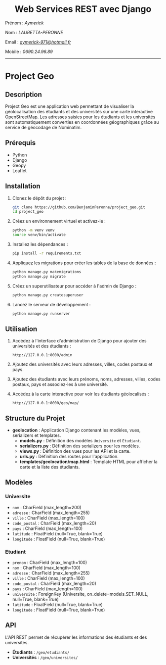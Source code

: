 # <center> Web Services REST avec Django </center>

Prénom : <em>Aymerick</em>

Nom : <em>LAURETTA-PERONNE</em>

Email : <em>aymerick-971@hotmail.fr</em>

Mobile : <em>0690.24.96.89</em>


----

# Project Geo

## Description

Project Geo est une application web permettant de visualiser la géolocalisation des étudiants et des universités sur une carte interactive OpenStreetMap. Les adresses saisies pour les étudiants et les universités sont automatiquement converties en coordonnées géographiques grâce au service de géocodage de Nominatim.

## Prérequis

- Python 
- Django 
- Geopy
- Leaflet 

## Installation

1. Clonez le dépôt du projet :

    ```bash
    git clone https://github.com/BenjaminPeronne/project_geo.git
    cd project_geo
    ```

2. Créez un environnement virtuel et activez-le :

    ```bash
    python -m venv venv
    source venv/bin/activate  
    ```

3. Installez les dépendances :

    ```bash
    pip install -r requirements.txt
    ```

4. Appliquez les migrations pour créer les tables de la base de données :

    ```bash
    python manage.py makemigrations
    python manage.py migrate
    ```

5. Créez un superutilisateur pour accéder à l'admin de Django :

    ```bash
    python manage.py createsuperuser
    ```

6. Lancez le serveur de développement :

    ```bash
    python manage.py runserver
    ```

## Utilisation

1. Accédez à l'interface d'administration de Django pour ajouter des universités et des étudiants :
    ```
    http://127.0.0.1:8000/admin
    ```

2. Ajoutez des universités avec leurs adresses, villes, codes postaux et pays.

3. Ajoutez des étudiants avec leurs prénoms, noms, adresses, villes, codes postaux, pays et associez-les à une université.

4. Accédez à la carte interactive pour voir les étudiants géolocalisés :
    ```
    http://127.0.0.1:8000/geo/map/
    ```

## Structure du Projet

- **geolocation** : Application Django contenant les modèles, vues, serializers et templates.
  - **models.py** : Définition des modèles `Universite` et `Etudiant`.
  - **serializers.py** : Définition des serializers pour les modèles.
  - **views.py** : Définition des vues pour les API et la carte.
  - **urls.py** : Définition des routes pour l'application.
  - **templates/geolocation/map.html** : Template HTML pour afficher la carte et la liste des étudiants.

## Modèles

### Universite

- `nom` : CharField (max_length=200)
- `adresse` : CharField (max_length=255)
- `ville` : CharField (max_length=100)
- `code_postal` : CharField (max_length=20)
- `pays` : CharField (max_length=100)
- `latitude` : FloatField (null=True, blank=True)
- `longitude` : FloatField (null=True, blank=True)

### Etudiant

- `prenom` : CharField (max_length=100)
- `nom` : CharField (max_length=100)
- `adresse` : CharField (max_length=255)
- `ville` : CharField (max_length=100)
- `code_postal` : CharField (max_length=20)
- `pays` : CharField (max_length=100)
- `universite` : ForeignKey (Universite, on_delete=models.SET_NULL, null=True, blank=True)
- `latitude` : FloatField (null=True, blank=True)
- `longitude` : FloatField (null=True, blank=True)

## API

L'API REST permet de récupérer les informations des étudiants et des universités.

- **Étudiants** : `/geo/etudiants/`
- **Universités** : `/geo/universites/`

